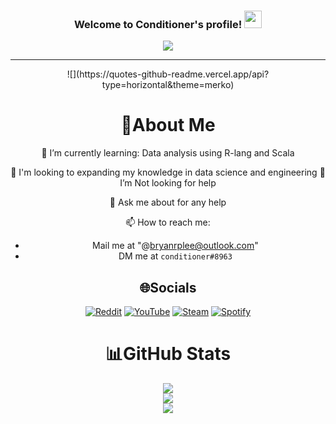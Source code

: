 <h3 align="center">
  Welcome to Conditioner's profile!
  <img src="https://media.giphy.com/media/hvRJCLFzcasrR4ia7z/giphy.gif" width="28">
</h3>
<p align="center">
  <a href="https://github.com/HairConditioner/HairConditioner"><img src="https://readme-typing-svg.herokuapp.com?color=%2336BCF7&center=true&vCenter=true&lines=Hi+%2C+welcome+to+my+Github+page;I+am+HairConditioner;I+am+a+High+school+student;Novice+Data+Scientist;Novice+Reverse+Engineer;Game+Dev;Crypto+Lover+%3C3"></a>
</p>

---
<div align="center">
  ![](https://quotes-github-readme.vercel.app/api?type=horizontal&theme=merko)
  
  # 💫About Me
  🌱 I’m currently learning: Data analysis using R-lang and Scala
  
  🔭 I'm looking to expanding my knowledge in data science and engineering
  🤔 I’m Not looking for help

  💬 Ask me about for any help
  
  📫 How to reach me:
   - Mail me at "@bryanrplee@outlook.com"
   - DM me at ```conditioner#8963```

  ## 🌐Socials
  [![Reddit](https://img.shields.io/badge/Reddit-%23FF4500.svg?logo=Reddit&logoColor=white)](https://www.reddit.com/user/Rimification) [![YouTube](https://img.shields.io/badge/YouTube-%23FF0000.svg?logo=YouTube&logoColor=white)](https://www.youtube.com/channel/UCyJP4xA_LZXwuj1mZCt4Hzw) [![Steam](https://img.shields.io/badge/Steam-%23101C46.svg?logo=Steam&logoColor=white)](https://steamcommunity.com/id/hairconditioner/) [![Spotify](https://img.shields.io/badge/Spotify-%2300FF00.svg?logo=Spotify&logoColor=white)](https://open.spotify.com/user/barrocheter?si=098b95989d32440b)

  # 📊GitHub Stats
  ![](https://github-readme-stats.vercel.app/api?username=HairConditioner&theme=radical&hide_border=false&include_all_commits=false&count_private=false)<br/>
![](https://github-readme-streak-stats.herokuapp.com/?user=HairConditioner&theme=radical&hide_border=false)<br/>
![](https://github-readme-stats.vercel.app/api/top-langs/?username=HairConditioner&theme=radical&hide_border=false&include_all_commits=false&count_private=false&layout=compact)
</div>
